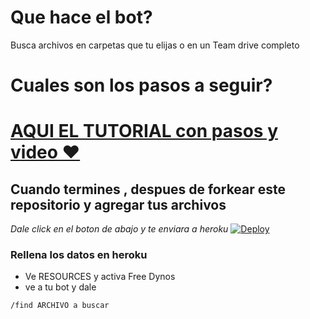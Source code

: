 # Que hace el bot?
Busca archivos en carpetas que tu elijas o en un Team drive completo

# Cuales son los pasos a seguir?


# [AQUI EL TUTORIAL con pasos y video ❤](https://uniq.edu.mx/Telegram-bot-para-buscar-archivos-dentro-de-un-team-drive-o-carpetas-en-google-drive)

## Cuando termines , despues de forkear este repositorio y agregar tus archivos

_Dale click en el boton de abajo y te enviara a heroku_
[![Deploy](https://www.herokucdn.com/deploy/button.svg)](https://heroku.com/deploy?)

### Rellena los datos en heroku
- Ve  RESOURCES y activa Free Dynos
- ve a tu bot y dale
```
/find ARCHIVO a buscar
```
